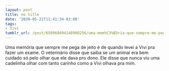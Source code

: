 ```yaml
---
layout: post
title: no title
date: '2020-05-21T11:41:34-03:00'
tags:
- Vivi
tumblr_url: /post/658960494148960256/uma-mem%C3%B3ria-que-sempre-me-pega-de-jeito-%C3%A9-de
---
```

Uma memória que sempre me pega de jeito é de quando levei a Vivi pra fazer um exame. O veterinário disse que saiba se um animal era bem cuidado só pelo olhar que ele dava pro dono. Ele disse que nunca viu uma cadelinha olhar com tanto carinho como a Vivi olhava pra mim.

